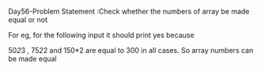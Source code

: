 Day56-Problem Statement :Check whether the numbers of array be made equal or not

For eg, for the following input it should print yes because

50*2*3 , 75*2*2 and 150*2 are equal to 300 in all cases. So array numbers can be made equal